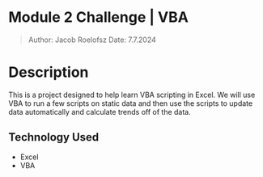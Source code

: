 # Module 2 Challenge | VBA # 

>Author: Jacob Roelofsz
>Date: 7.7.2024


# Description # 
This is a project designed to help learn VBA scripting in Excel.
We will use VBA to run a few scripts on static data and then use 
the scripts to update data automatically and calculate trends off of the data.


## Technology Used ##
 - Excel
 - VBA
 

